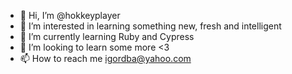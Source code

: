 - 👋 Hi, I’m @hokkeyplayer
- 👀 I’m interested in learning something new, fresh and intelligent
- 🌱 I’m currently learning Ruby and Cypress
- 💞️ I’m looking to learn some more <3 
- 📫 How to reach me igordba@yahoo.com

<!---
hokkeyplayer/hokkeyplayer is a ✨ special ✨ repository because its `README.md` (this file) appears on your GitHub profile.
You can click the Preview link to take a look at your changes.
--->
